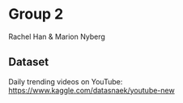 # Group 2
Rachel Han & Marion Nyberg 

## Dataset
Daily trending videos on YouTube: https://www.kaggle.com/datasnaek/youtube-new

